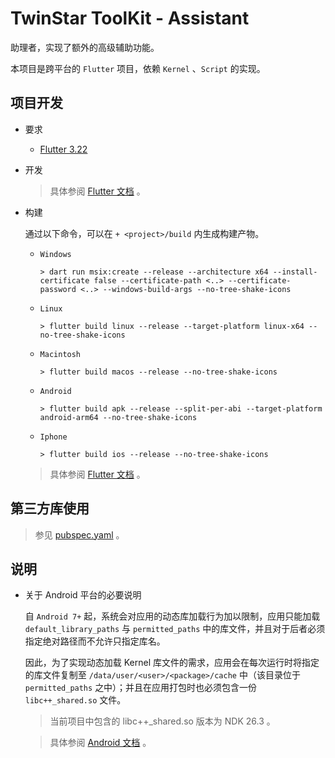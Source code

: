 # TwinStar ToolKit - Assistant

助理者，实现了额外的高级辅助功能。

本项目是跨平台的 `Flutter` 项目，依赖 `Kernel` 、`Script` 的实现。

## 项目开发

* 要求
	
	* [Flutter 3.22](https://docs.flutter.dev/get-started/install)

* 开发
	
	> 具体参阅 [Flutter 文档](https://docs.flutter.dev/get-started/editor) 。

* 构建
	
	通过以下命令，可以在 `+ <project>/build` 内生成构建产物。
	
	* `Windows`
		
		`> dart run msix:create --release --architecture x64 --install-certificate false --certificate-path <..> --certificate-password <..> --windows-build-args --no-tree-shake-icons`
	
	* `Linux`
		
		`> flutter build linux --release --target-platform linux-x64 --no-tree-shake-icons`
	
	* `Macintosh`
		
		`> flutter build macos --release --no-tree-shake-icons`
	
	* `Android`
		
		`> flutter build apk --release --split-per-abi --target-platform android-arm64 --no-tree-shake-icons`
	
	* `Iphone`
		
		`> flutter build ios --release --no-tree-shake-icons`
	
	> 具体参阅 [Flutter 文档](https://docs.flutter.dev/deployment/windows) 。

## 第三方库使用

> 参见 [pubspec.yaml](./pubspec.yaml) 。

## 说明

* 关于 Android 平台的必要说明
	
	自 `Android 7+` 起，系统会对应用的动态库加载行为加以限制，应用只能加载 `default_library_paths` 与 `permitted_paths` 中的库文件，并且对于后者必须指定绝对路径而不允许只指定库名。
	
	因此，为了实现动态加载 Kernel 库文件的需求，应用会在每次运行时将指定的库文件复制至 `/data/user/<user>/<package>/cache` 中（该目录位于 `permitted_paths` 之中）；并且在应用打包时也必须包含一份 `libc++_shared.so` 文件。
	
	> 当前项目中包含的 libc++_shared.so 版本为 NDK 26.3 。
	
	> 具体参阅 [Android 文档](https://source.android.com/docs/core/architecture/vndk/linker-namespace) 。
